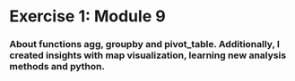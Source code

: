 # Exercise 1: Module 9

### About functions agg, groupby and pivot_table. Additionally, I created insights with map visualization, learning new analysis methods and python.
